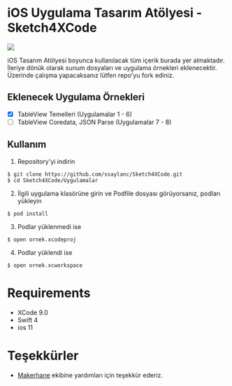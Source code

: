 # iOS Uygulama Tasarım Atölyesi - Sketch4XCode

![](Görseller/UygulamaAtolyesiGorsel.png)

iOS Tasarım Atölyesi boyunca kullanılacak tüm içerik burada yer almaktadır. 
İleriye dönük olarak sunum dosyaları ve uygulama örnekleri eklenecektir. Üzerinde çalışma yapacaksanız lütfen repo'yu fork ediniz.

## Eklenecek Uygulama Örnekleri

- [x] TableView Temelleri (Uygulamalar 1 - 6)
- [ ] TableView Coredata, JSON Parse (Uygulamalar 7 - 8)

## Kullanım

1) Repository'yi indirin

```
$ git clone https://github.com/ssaylanc/Sketch4XCode.git
$ cd Sketch4XCode/Uygulamalar
```

2) İlgili uygulama klasörüne girin ve Podfile dosyası görüyorsanız, podları yükleyin

```
$ pod install
```

3) Podlar yüklenmedi ise

```
$ open ornek.xcodeproj
```

4) Podlar yüklendi ise

```
$ open ornek.xcworkspace
```

# Requirements
- XCode 9.0
- Swift 4
- ios 11


# Teşekkürler
- [Makerhane](http://www.makerhane.com) ekibine yardımları için teşekkür ederiz.


